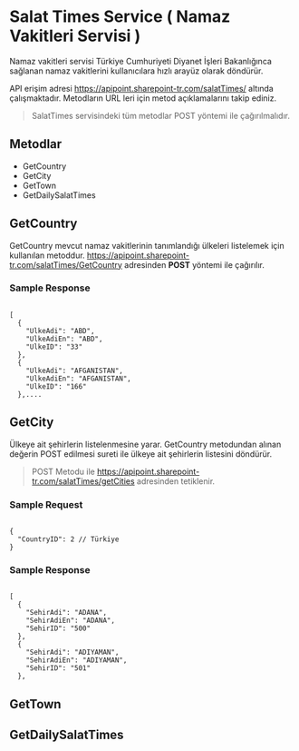 # Salat Times Service ( Namaz Vakitleri Servisi )
Namaz vakitleri servisi Türkiye Cumhuriyeti Diyanet İşleri Bakanlığınca sağlanan namaz vakitlerini kullanıcılara hızlı arayüz olarak döndürür.

API erişim adresi https://apipoint.sharepoint-tr.com/salatTimes/ altında çalışmaktadır. Metodların URL leri için metod açıklamalarını takip ediniz.

> SalatTimes servisindeki tüm metodlar POST yöntemi ile çağırılmalıdır.

## Metodlar

* GetCountry
* GetCity
* GetTown
* GetDailySalatTimes

## GetCountry

GetCountry mevcut namaz vakitlerinin tanımlandığı ülkeleri listelemek için kullanılan metoddur. 
https://apipoint.sharepoint-tr.com/salatTimes/GetCountry adresinden <b>POST</b> yöntemi ile çağırılır.

### Sample Response
<code>
[
  {
    "UlkeAdi": "ABD",
    "UlkeAdiEn": "ABD",
    "UlkeID": "33"
  },
  {
    "UlkeAdi": "AFGANISTAN",
    "UlkeAdiEn": "AFGANISTAN",
    "UlkeID": "166"
  },....
</code>

## GetCity
Ülkeye ait şehirlerin listelenmesine yarar. GetCountry metodundan alınan değerin POST edilmesi sureti ile ülkeye ait şehirlerin listesini döndürür. 

> POST Metodu ile https://apipoint.sharepoint-tr.com/salatTimes/getCities adresinden tetiklenir.

### Sample Request 
<code>
{
  "CountryID": 2 // Türkiye
}
</code>

### Sample Response 
<code>
[
  {
    "SehirAdi": "ADANA",
    "SehirAdiEn": "ADANA",
    "SehirID": "500"
  },
  {
    "SehirAdi": "ADIYAMAN",
    "SehirAdiEn": "ADIYAMAN",
    "SehirID": "501"
  },
</code>

## GetTown
## GetDailySalatTimes
